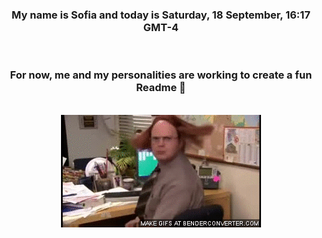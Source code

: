 


<div align="center">
<h3 >My name is Sofia and today is Saturday, 18 September, 16:17 GMT-4</h3><br>
<h3 >For now, me and my personalities are working to create a fun Readme 👋
</h3><br>
<img src='img/dwight.gif' alt='working...'/>
</div>
